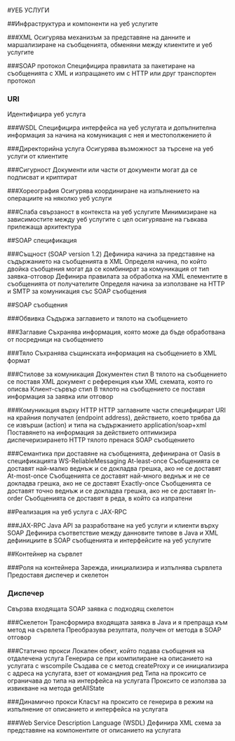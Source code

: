 #УЕБ УСЛУГИ

##Инфраструктура и компоненти на уеб услугите

###XML
  Осигурява механизъм за представяне на данните и маршализиране на
  съобщенията, обменяни между клиентите и уеб услугите

###SOAP протокол
  Специфицира правилата за пакетиране на съобщенията с XML и
  изпращането им с HTTP или друг транспортен протокол

### URI
  Идентифицира уеб услуга


###WSDL
  Специфицира интерфейса на уеб услугата и допълнителна
  информация за начина на комуникация с нея и местополжението й

###Директорийна услуга
  Осигурява възможност за търсене на уеб услуги от клиентите

###Сигурност
  Документи или части от документи могат да се подписват и криптират

###Хореография
  Осигурява координиране на изпълнението на операциите на няколко
  уеб услуги

###Слаба свързаност в контекста на уеб услугите
  Минимизиране на зависимостите между уеб услугите с цел
  осигуряване на гъвкава прилежаща архитектура

##SOAP спецификация

###Същност (SOAP version 1.2)
  Дефинира начина за представяне на съдържанието на съобщенията
  в XML
  Определя начина, по който двойка съобщения могат да се
  комбинират за комуникация от тип заявка-отговор
  Дефинира правилата за обработка на XML елементите в
  съобщенията от получателите
  Определя начина за използване на HTTP и SMTP за комуникация със
  SOAP съобщения
  
##SOAP съобщения

###Обвивка
  Съдържа заглавието и тялото на съобщението
  
###Заглавие
  Съхранява информация, която може да бъде обработвана от посредници на
  съобщението

###Тяло
  Съхранява същинската информация на съобщението в XML формат

###Стилове за комуникация
  Документен стил
    В тялото на съобщението се поставя XML документ с референция към XML схемата, която го описва
  Клиент-сървър стил
    В тялото на съобщението се поставя информация за заявка или отговор
    
###Комуникация върху HTTP
  HTTP заглавните части специфицират URI на крайния получател
  (endpoint address), действието, което трябва да се извърши (action) и
  типа на съдържанието application/soap+xml
  Поставянето на информация за действието оптимизира диспечеризирането
  HTTP тялото пренася SOAP съобщението

###Семантика при доставяне на съобщенията, дефинирана от Oasis в спецификацията WS-ReliableMessaging
  At-least-once
    Съобщенията се доставят най-малко веднъж и се докладва грешка, ако не се
    доставят
  At-most-once
    Съобщенията се доставят най-много веднъж и не се докладва грешка, ако не
    се доставят
  Exactly-once
    Съобщенията се доставят точно веднъж и се докладва грешка, ако не се
    доставят
  In-order
    Съобщенията се доставят в реда, в който са изпратени

##Реализация на уеб услуга с JAX-RPC

###JAX-RPC
  Java API за разработване на уеб услуги и клиенти върху SOAP
  Дефинира съответствие между данновите типове в Java и XML
  дефинициите в SOAP съобщенията и интерфейсите на уеб услугите
  
##Контейнер на сървлет

###Роля на контейнера
  Зарежда, инициализира и изпълнява сървлета
  Предоставя диспечер и скелетон

### Диспечер
  Свързва входящата SOAP заявка с подходящ скелетон
  
###Скелетон
  Трансформира входящата заявка в Java и я препраща към метод на
  сървлета
  Преобразува резултата, получен от метода в SOAP отговор

###Статично прокси
  Локален обект, който подава съобщения на отдалечена услуга
  Генерира се при компилиране на описанието на услугата с
  wscompile
  Създава се с метод createProxy и се инициализира с адреса на
  услугата, взет от командния ред
  Типа на проксито се ограничава до типа на интерфейса на услугата
  Проксито се използва за извикване на метода getAllState

###Динамично прокси
  Класът на проксито се генерира в режим на изпълнение от
  описанието и интерфейса на услугата

###Web Service Description Language (WSDL)
  Дефинира XML схема за представяне на компонентите от
  описанието на услугата
